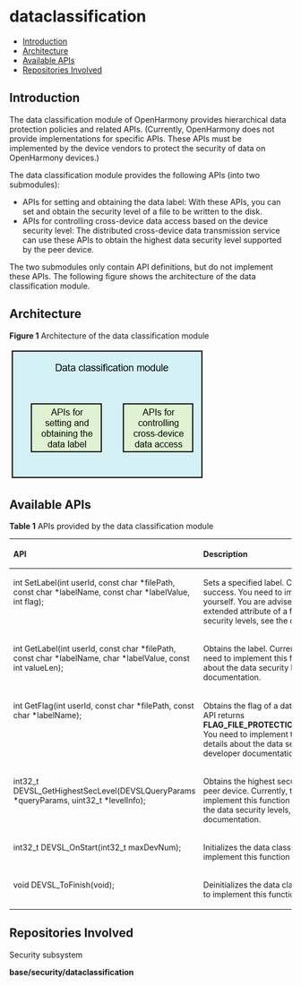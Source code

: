 # dataclassification<a name="EN-US_TOPIC_0000001154987675"></a>

-   [Introduction](#section11660541593)
-   [Architecture](#section342962219551)
-   [Available APIs](#section92711824195113)
-   [Repositories Involved](#section155556361910)

## Introduction<a name="section11660541593"></a>

The data classification module of OpenHarmony provides hierarchical data protection policies and related APIs. \(Currently, OpenHarmony does not provide implementations for specific APIs. These APIs must be implemented by the device vendors to protect the security of data on OpenHarmony devices.\)

The data classification module provides the following APIs \(into two submodules\):

-   APIs for setting and obtaining the data label: With these APIs, you can set and obtain the security level of a file to be written to the disk.
-   APIs for controlling cross-device data access based on the device security level: The distributed cross-device data transmission service can use these APIs to obtain the highest data security level supported by the peer device.

The two submodules only contain API definitions, but do not implement these APIs. The following figure shows the architecture of the data classification module.

## Architecture<a name="section342962219551"></a>

**Figure  1**  Architecture of the data classification module<a name="fig4460722185514"></a>  


![](figures/dataclassification.png)

## Available APIs<a name="section92711824195113"></a>

**Table  1**  APIs provided by the data classification module

<a name="table1741910115412"></a>
<table><thead align="left"><tr id="row84116107545"><th class="cellrowborder" valign="top" width="50%" id="mcps1.2.3.1.1"><p id="p19410105546"><a name="p19410105546"></a><a name="p19410105546"></a>API</p>
</th>
<th class="cellrowborder" valign="top" width="50%" id="mcps1.2.3.1.2"><p id="p20411510105417"><a name="p20411510105417"></a><a name="p20411510105417"></a>Description</p>
</th>
</tr>
</thead>
<tbody><tr id="row1411110205418"><td class="cellrowborder" valign="top" width="50%" headers="mcps1.2.3.1.1 "><p id="p7664989558"><a name="p7664989558"></a><a name="p7664989558"></a>int SetLabel(int userId, const char *filePath, const char *labelName, const char *labelValue, int flag);</p>
</td>
<td class="cellrowborder" valign="top" width="50%" headers="mcps1.2.3.1.2 "><p id="p1941010175414"><a name="p1941010175414"></a><a name="p1941010175414"></a>Sets a specified label. Currently, this API returns success. You need to implement this function by yourself. You are advised to set the label in the extended attribute of a file. For details about the data security levels, see the developer documentation.</p>
</td>
</tr>
<tr id="row10411710145415"><td class="cellrowborder" valign="top" width="50%" headers="mcps1.2.3.1.1 "><p id="p552394945518"><a name="p552394945518"></a><a name="p552394945518"></a>int GetLabel(int userId, const char *filePath, const char *labelName, char *labelValue, const int valueLen);</p>
</td>
<td class="cellrowborder" valign="top" width="50%" headers="mcps1.2.3.1.2 "><p id="p241101012548"><a name="p241101012548"></a><a name="p241101012548"></a>Obtains the label. Currently, this API returns <strong id="b499513695911"><a name="b499513695911"></a><a name="b499513695911"></a>S3</strong>. You need to implement this function by yourself. For details about the data security levels, see the developer documentation.</p>
</td>
</tr>
<tr id="row1142121095419"><td class="cellrowborder" valign="top" width="50%" headers="mcps1.2.3.1.1 "><p id="p14759321205620"><a name="p14759321205620"></a><a name="p14759321205620"></a>int GetFlag(int userId, const char *filePath, const char *labelName);</p>
</td>
<td class="cellrowborder" valign="top" width="50%" headers="mcps1.2.3.1.2 "><p id="p14211020544"><a name="p14211020544"></a><a name="p14211020544"></a>Obtains the flag of a data security level. Currently, this API returns <strong id="b1887015618017"><a name="b1887015618017"></a><a name="b1887015618017"></a>FLAG_FILE_PROTECTION_COMPLETE_UNLESS_OPEN</strong>. You need to implement this function by yourself. For details about the data security levels, see the developer documentation.</p>
</td>
</tr>
<tr id="row10264187175820"><td class="cellrowborder" valign="top" width="50%" headers="mcps1.2.3.1.1 "><p id="p1526447155814"><a name="p1526447155814"></a><a name="p1526447155814"></a>int32_t DEVSL_GetHighestSecLevel(DEVSLQueryParams *queryParams, uint32_t *levelInfo);</p>
</td>
<td class="cellrowborder" valign="top" width="50%" headers="mcps1.2.3.1.2 "><p id="p172641072584"><a name="p172641072584"></a><a name="p172641072584"></a>Obtains the highest security level supported by the peer device. Currently, this API returns <strong id="b76381220139"><a name="b76381220139"></a><a name="b76381220139"></a>S3</strong>. You need to implement this function by yourself. For details about the data security levels, see the developer documentation.</p>
</td>
</tr>
<tr id="row18882199125920"><td class="cellrowborder" valign="top" width="50%" headers="mcps1.2.3.1.1 "><p id="p6882169185915"><a name="p6882169185915"></a><a name="p6882169185915"></a>int32_t DEVSL_OnStart(int32_t maxDevNum);</p>
</td>
<td class="cellrowborder" valign="top" width="50%" headers="mcps1.2.3.1.2 "><p id="p6882119135918"><a name="p6882119135918"></a><a name="p6882119135918"></a>Initializes the data classification module. You need to implement this function by yourself.</p>
</td>
</tr>
<tr id="row316118198591"><td class="cellrowborder" valign="top" width="50%" headers="mcps1.2.3.1.1 "><p id="p1216221920596"><a name="p1216221920596"></a><a name="p1216221920596"></a>void DEVSL_ToFinish(void);</p>
</td>
<td class="cellrowborder" valign="top" width="50%" headers="mcps1.2.3.1.2 "><p id="p11162171911596"><a name="p11162171911596"></a><a name="p11162171911596"></a>Deinitializes the data classification module. You need to implement this function by yourself.</p>
</td>
</tr>
</tbody>
</table>

## Repositories Involved<a name="section155556361910"></a>

Security subsystem

**base/security/dataclassification**

